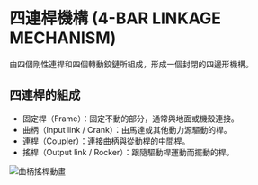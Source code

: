 # 四連桿機構 (4-BAR LINKAGE MECHANISM)

由四個剛性連桿和四個轉動鉸鏈所組成，形成一個封閉的四邊形機構。

## 四連桿的組成

- 固定桿（Frame）：固定不動的部分，通常與地面或機殼連接。
- 曲柄（Input link / Crank）：由馬達或其他動力源驅動的桿。
- 連桿（Coupler）：連接曲柄與從動桿的中間桿。
- 搖桿（Output link / Rocker）：跟隨驅動桿運動而擺動的桿。

![曲柄搖桿動畫](/images/linkage/曲柄搖桿動畫.gif)